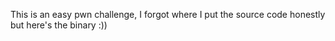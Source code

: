 This is an easy pwn challenge, I forgot where I put the source code honestly but here's the binary :))
